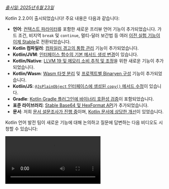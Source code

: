[//]: # (title: Kotlin 2.2.0의 새로운 기능)

_[출시일: 2025년 6월 23일](releases.md#release-details)_

Kotlin 2.2.0이 출시되었습니다! 주요 내용은 다음과 같습니다:

*   **언어**: [컨텍스트 파라미터](#preview-of-context-parameters)를 포함한 새로운 프리뷰 언어 기능이 추가되었습니다. 가드 조건, 비지역 `break` 및 `continue`, 멀티-달러 보간법 등 여러 [이전 실험 기능이 이제 Stable](#stable-features-guard-conditions-non-local-break-and-continue-and-multi-dollar-interpolation)로 전환되었습니다.
*   **Kotlin 컴파일러**: [컴파일러 경고의 통합 관리](#kotlin-compiler-unified-management-of-compiler-warnings) 기능이 추가되었습니다.
*   **Kotlin/JVM**: [인터페이스 함수의 기본 메서드 생성 변경](#changes-to-default-method-generation-for-interface-functions)이 있습니다.
*   **Kotlin/Native**: [LLVM 19 및 메모리 소비 추적 및 조정](#kotlin-native)을 위한 새로운 기능이 추가되었습니다.
*   **Kotlin/Wasm**: [Wasm 타겟 분리](#build-infrastructure-for-wasm-target-separated-from-javascript-target) 및 [프로젝트별 Binaryen 구성](#per-project-binaryen-configuration) 기능이 추가되었습니다.
*   **Kotlin/JS**: [`@JsPlainObject` 인터페이스에 생성된 `copy()` 메서드 수정](#fix-for-copy-in-jsplainobject-interfaces)이 있습니다.
*   **Gradle**: [Kotlin Gradle 플러그인에 바이너리 호환성 검증](#binary-compatibility-validation-included-in-kotlin-gradle-plugin)이 포함되었습니다.
*   **표준 라이브러리**: [Stable Base64 및 HexFormat API](#stable-base64-encoding-and-decoding)가 추가되었습니다.
*   **문서**: 저희 [문서 설문조사가 진행 중](https://surveys.jetbrains.com/s3/Kotlin-Docs-2025)이며, [Kotlin 문서에 상당한 개선](#documentation-updates)이 있었습니다.

Kotlin 언어 발전 팀이 새로운 기능에 대해 논의하고 질문에 답변하는 다음 비디오도 시청할 수 있습니다:

<video src="https://www.youtube.com/watch?v=jne3923lWtw" title="What's new in Kotlin 2.2.0"/>

## IDE 지원

2.2.0을 지원하는 Kotlin 플러그인은 최신 버전의 IntelliJ IDEA 및 Android Studio에 번들로 제공됩니다.
IDE에서 Kotlin 플러그인을 업데이트할 필요가 없습니다.
빌드 스크립트에서 Kotlin 버전을 2.2.0으로 [변경](configure-build-for-eap.md#adjust-the-kotlin-version)하기만 하면 됩니다.

자세한 내용은 [새 릴리스로 업데이트](releases.md#update-to-a-new-kotlin-version)를 참조하세요.

## 언어

이번 릴리스는 가드 조건, 비지역 `break` 및 `continue`, 멀티-달러 보간법을 [Stable](components-stability.md#stability-levels-explained)로 [승격](#stable-features-guard-conditions-non-local-break-and-continue-and-multi-dollar-interpolation)시킵니다.
또한 [컨텍스트 파라미터](#preview-of-context-parameters) 및 [컨텍스트-민감형 분석](#preview-of-context-sensitive-resolution)과 같은 몇 가지 기능이 프리뷰로 도입되었습니다.

### 컨텍스트 파라미터 프리뷰
<primary-label ref="experimental-general"/>

컨텍스트 파라미터는 함수 및 프로퍼티가 주변 컨텍스트에서 암시적으로 사용 가능한 의존성을 선언할 수 있도록 합니다.

컨텍스트 파라미터를 사용하면 서비스나 의존성처럼 공유되고 함수 호출 세트 전반에서 거의 변경되지 않는 값을 수동으로 전달할 필요가 없습니다.

컨텍스트 파라미터는 컨텍스트 리시버(context receivers)라는 이전 실험 기능을 대체합니다. 컨텍스트 리시버에서 컨텍스트 파라미터로 마이그레이션하려면, [블로그 게시물](https://blog.jetbrains.com/kotlin/2025/04/update-on-context-parameters/)에 설명된 대로 IntelliJ IDEA의 지원 기능을 사용할 수 있습니다.

주요 차이점은 컨텍스트 파라미터가 함수 본문에서 리시버로 도입되지 않는다는 것입니다. 결과적으로, 컨텍스트가 암시적으로 사용 가능했던 컨텍스트 리시버와 달리, 컨텍스트 파라미터의 멤버에 접근하려면 해당 이름을 사용해야 합니다.

Kotlin의 컨텍스트 파라미터는 의존성 주입 간소화, DSL 설계 개선 및 스코프 작업(scoped operations)을 통해 의존성 관리에 상당한 개선을 가져옵니다. 자세한 내용은 이 기능의 [KEEP](https://github.com/Kotlin/KEEP/blob/context-parameters/proposals/context-parameters.md)을 참조하세요.

#### 컨텍스트 파라미터를 선언하는 방법

`context` 키워드 뒤에 `name: Type` 형식의 파라미터 목록을 사용하여 프로퍼티 및 함수에 대한 컨텍스트 파라미터를 선언할 수 있습니다. `UserService` 인터페이스에 대한 의존성을 사용하는 예시는 다음과 같습니다:

```kotlin
// UserService는 컨텍스트에서 필요한 의존성을 정의합니다.
interface UserService {
    fun log(message: String)
    fun findUserById(id: Int): String
}

// 컨텍스트 파라미터를 사용하여 함수를 선언합니다.
context(users: UserService)
fun outputMessage(message: String) {
    // 컨텍스트에서 log를 사용합니다.
    users.log("Log: $message")
}

// 컨텍스트 파라미터를 사용하여 프로퍼티를 선언합니다.
context(users: UserService)
val firstUser: String
    // 컨텍스트에서 findUserById를 사용합니다.
    get() = users.findUserById(1)
```

`_`를 컨텍스트 파라미터 이름으로 사용할 수 있습니다. 이 경우, 파라미터 값은 분석에 사용 가능하지만 블록 내에서 이름으로 접근할 수는 없습니다:

```kotlin
// "_"를 컨텍스트 파라미터 이름으로 사용합니다.
context(_: UserService)
fun logWelcome() {
    // UserService에서 적절한 로그 함수를 찾습니다.
    outputMessage("Welcome!")
}
```

#### 컨텍스트 파라미터를 활성화하는 방법

프로젝트에서 컨텍스트 파라미터를 활성화하려면 명령줄에서 다음 컴파일러 옵션을 사용하세요:

```Bash
-Xcontext-parameters
```

또는 Gradle 빌드 파일의 `compilerOptions {}` 블록에 추가하세요:

```kotlin
// build.gradle.kts
kotlin {
    compilerOptions {
        freeCompilerArgs.add("-Xcontext-parameters")
    }
}
```

> `-Xcontext-receivers`와 `-Xcontext-parameters` 컴파일러 옵션을 동시에 지정하면 오류가 발생합니다.
>
{style="warning"}

#### 피드백 남기기

이 기능은 향후 Kotlin 릴리스에서 안정화되고 개선될 예정입니다.
이슈 트래커인 [YouTrack](https://youtrack.jetbrains.com/issue/KT-10468/Context-Parameters-expanding-extension-receivers-to-work-with-scopes)에 피드백을 주시면 감사하겠습니다.

### 컨텍스트-민감형 분석 프리뷰
<primary-label ref="experimental-general"/>

Kotlin 2.2.0은 컨텍스트-민감형 분석(context-sensitive resolution) 구현을 프리뷰로 도입합니다.

이전에는 타입이 컨텍스트에서 추론될 수 있었더라도 enum 엔트리 또는 sealed 클래스 멤버의 전체 이름을 작성해야 했습니다.
예를 들어:

```kotlin
enum class Problem {
    CONNECTION, AUTHENTICATION, DATABASE, UNKNOWN
}

fun message(problem: Problem): String = when (problem) {
    Problem.CONNECTION -> "connection"
    Problem.AUTHENTICATION -> "authentication"
    Problem.DATABASE -> "database"
    Problem.UNKNOWN -> "unknown"
}
```

이제 컨텍스트-민감형 분석을 사용하면 예상 타입이 알려진 컨텍스트에서 타입 이름을 생략할 수 있습니다:

```kotlin
enum class Problem {
    CONNECTION, AUTHENTICATION, DATABASE, UNKNOWN
}

// 알려진 문제 타입에 따라 enum 엔트리를 분석합니다.
fun message(problem: Problem): String = when (problem) {
    CONNECTION -> "connection"
    AUTHENTICATION -> "authentication"
    DATABASE -> "database"
    UNKNOWN -> "unknown"
}
```

컴파일러는 이 컨텍스트 타입 정보를 사용하여 올바른 멤버를 분석합니다. 이 정보에는 다음이 포함됩니다:

*   `when` 표현식의 subject
*   명시적 반환 타입
*   선언된 변수 타입
*   타입 검사 (`is`) 및 캐스트 (`as`)
*   sealed 클래스 계층 구조의 알려진 타입
*   파라미터의 선언된 타입

> 컨텍스트-민감형 분석은 함수, 파라미터가 있는 프로퍼티, 또는 리시버가 있는 확장 프로퍼티에는 적용되지 않습니다.
>
{style="note"}

프로젝트에서 컨텍스트-민감형 분석을 사용해 보려면 명령줄에서 다음 컴파일러 옵션을 사용하세요:

```bash
-Xcontext-sensitive-resolution
```

또는 Gradle 빌드 파일의 `compilerOptions {}` 블록에 추가하세요:

```kotlin
// build.gradle.kts
kotlin {
    compilerOptions {
        freeCompilerArgs.add("-Xcontext-sensitive-resolution")
    }
}
```

향후 Kotlin 릴리스에서 이 기능을 안정화하고 개선할 계획이며, 이슈 트래커인 [YouTrack](https://youtrack.jetbrains.com/issue/KT-16768/Context-sensitive-resolution)에 피드백을 주시면 감사하겠습니다.

### 어노테이션 사용-위치 타겟(use-site targets)을 위한 기능 프리뷰
<primary-label ref="experimental-general"/>

Kotlin 2.2.0은 어노테이션 사용-위치 타겟 작업을 더 편리하게 만드는 몇 가지 기능을 도입합니다.

#### 프로퍼티를 위한 `@all` 메타-타겟
<primary-label ref="experimental-general"/>

Kotlin을 사용하면 선언의 특정 부분, 즉 [사용-위치 타겟(use-site targets)](annotations.md#annotation-use-site-targets)에 어노테이션을 붙일 수 있습니다.
그러나 각 타겟에 개별적으로 어노테이션을 다는 것은 복잡하고 오류가 발생하기 쉬웠습니다:

```kotlin
data class User(
    val username: String,

    @param:Email      // 생성자 파라미터
    @field:Email      // 백킹 필드
    @get:Email        // 게터 메서드
    @property:Email   // Kotlin 프로퍼티 참조
    val email: String,
) {
    @field:Email
    @get:Email
    @property:Email
    val secondaryEmail: String? = null
}
```

이를 간소화하기 위해 Kotlin은 프로퍼티를 위한 새로운 `@all` 메타-타겟을 도입합니다.
이 기능은 컴파일러에게 어노테이션을 프로퍼티의 모든 관련 부분에 적용하도록 지시합니다. `@all`을 사용하면 어노테이션을 다음 대상에 적용하려고 시도합니다:

*   **`param`**: 주 생성자에 선언된 경우 생성자 파라미터.

*   **`property`**: Kotlin 프로퍼티 자체.

*   **`field`**: 백킹 필드가 존재하는 경우.

*   **`get`**: 게터 메서드.

*   **`set_param`**: 프로퍼티가 `var`로 정의된 경우 세터 메서드의 파라미터.

*   **`RECORD_COMPONENT`**: 클래스가 `@JvmRecord`인 경우, 어노테이션은 [자바 레코드 컴포넌트](#improved-support-for-annotating-jvm-records)에 적용됩니다. 이 동작은 자바가 레코드 컴포넌트의 어노테이션을 처리하는 방식과 유사합니다.

컴파일러는 주어진 프로퍼티의 타겟에만 어노테이션을 적용합니다.

아래 예시에서, `@Email` 어노테이션은 각 프로퍼티의 모든 관련 타겟에 적용됩니다:

```kotlin
data class User(
    val username: String,

    // @Email을 param, property, field,
    // get, set_param (var인 경우)에 적용
    @all:Email val email: String,
) {
    // @Email을 property, field, getter에 적용
    // (생성자에 없으므로 param에는 적용 안함)
    @all:Email val secondaryEmail: String? = null
}
```

`@all` 메타-타겟은 주 생성자 내부와 외부 모두에서 모든 프로퍼티와 함께 사용할 수 있습니다. 그러나 `@all` 메타-타겟을 [여러 어노테이션](https://kotlinlang.org/spec/syntax-and-grammar.html#grammar-rule-annotation)과 함께 사용할 수는 없습니다.

이 새로운 기능은 구문을 간소화하고, 일관성을 보장하며, 자바 레코드와의 상호 운용성을 개선합니다.

프로젝트에서 `@all` 메타-타겟을 활성화하려면 명령줄에서 다음 컴파일러 옵션을 사용하세요:

```Bash
-Xannotation-target-all
```

또는 Gradle 빌드 파일의 `compilerOptions {}` 블록에 추가하세요:

```kotlin
// build.gradle.kts
kotlin {
    compilerOptions {
        freeCompilerArgs.add("-Xannotation-target-all")
    }
}
```

이 기능은 프리뷰 상태입니다. [YouTrack](https://kotl.in/issue)의 이슈 트래커에 문제점을 보고해 주세요.
`@all` 메타-타겟에 대한 자세한 내용은 이 [KEEP](https://github.com/Kotlin/KEEP/blob/master/proposals/annotation-target-in-properties.md) 제안을 읽어보세요.

#### 사용-위치 어노테이션 타겟을 위한 새로운 기본 규칙
<primary-label ref="experimental-general"/>

Kotlin 2.2.0은 파라미터, 필드 및 프로퍼티로 어노테이션을 전파하기 위한 새로운 기본 규칙을 도입합니다.
이전에는 어노테이션이 기본적으로 `param`, `property`, 또는 `field` 중 하나에만 적용되었지만, 이제 기본값은 어노테이션에 기대되는 바와 더 일치합니다.

여러 적용 가능한 타겟이 있는 경우, 하나 이상이 다음과 같이 선택됩니다:

*   생성자 파라미터 타겟(`param`)이 적용 가능하면 사용됩니다.
*   프로퍼티 타겟(`property`)이 적용 가능하면 사용됩니다.
*   `property`가 적용 가능하지 않은 동안 필드 타겟(`field`)이 적용 가능하면 `field`가 사용됩니다.

여러 타겟이 있고 `param`, `property`, 또는 `field` 중 어느 것도 적용 가능하지 않으면 어노테이션은 오류를 발생시킵니다.

이 기능을 활성화하려면 Gradle 빌드 파일의 `compilerOptions {}` 블록에 추가하세요:

```kotlin
// build.gradle.kts
kotlin {
    compilerOptions {
        freeCompilerArgs.add("-Xannotation-default-target=param-property")
    }
}
```

또는 컴파일러에 대한 명령줄 인수를 사용하세요:

```Bash
-Xannotation-default-target=param-property
```

이전 동작을 사용하고 싶다면 다음을 할 수 있습니다:

*   특정 경우에 `param:Annotation` 대신 `@Annotation`을 사용하여 필요한 타겟을 명시적으로 정의합니다.
*   전체 프로젝트의 경우, Gradle 빌드 파일에서 이 플래그를 사용합니다:

    ```kotlin
    // build.gradle.kts
    kotlin {
        compilerOptions {
            freeCompilerArgs.add("-Xannotation-default-target=first-only")
        }
    }
    ```

이 기능은 프리뷰 상태입니다. [YouTrack](https://kotl.in/issue)의 이슈 트래커에 문제점을 보고해 주세요.
어노테이션 사용-위치 타겟을 위한 새로운 기본 규칙에 대한 자세한 내용은 이 [KEEP](https://github.com/Kotlin/KEEP/blob/master/proposals/annotation-target-in-properties.md) 제안을 읽어보세요.

### 중첩된 타입 별칭(nested type aliases) 지원
<primary-label ref="beta"/>

이전에는 Kotlin 파일의 최상위 레벨에서만 [타입 별칭(type aliases)](type-aliases.md)을 선언할 수 있었습니다. 이는 내부 또는 도메인별 타입 별칭조차도 사용되는 클래스 외부에서 존재해야 한다는 것을 의미했습니다.

2.2.0부터는 외부 클래스에서 타입 파라미터를 캡처하지 않는 한, 다른 선언 내부에 타입 별칭을 정의할 수 있습니다:

```kotlin
class Dijkstra {
    typealias VisitedNodes = Set<Node>

    private fun step(visited: VisitedNodes, ...) = ...
}
```

중첩된 타입 별칭에는 타입 파라미터를 언급할 수 없는 것과 같은 몇 가지 추가 제약 조건이 있습니다. 전체 규칙 집합은 [문서](type-aliases.md#nested-type-aliases)를 참조하세요.

중첩된 타입 별칭은 캡슐화를 개선하고, 패키지 레벨의 혼란을 줄이며, 내부 구현을 단순화하여 더 깔끔하고 유지보수 가능한 코드를 가능하게 합니다.

#### 중첩된 타입 별칭을 활성화하는 방법

프로젝트에서 중첩된 타입 별칭을 활성화하려면 명령줄에서 다음 컴파일러 옵션을 사용하세요:

```bash
-Xnested-type-aliases
```

또는 Gradle 빌드 파일의 `compilerOptions {}` 블록에 추가하세요:

```kotlin
// build.gradle.kts
kotlin {
    compilerOptions {
        freeCompilerArgs.add("-Xnested-type-aliases")
    }
}
```

#### 피드백 공유

중첩된 타입 별칭은 현재 [베타](components-stability.md#stability-levels-explained) 상태입니다. [YouTrack](https://kotl.in/issue)의 이슈 트래커에 문제점을 보고해 주세요. 이 기능에 대한 자세한 내용은 이 [KEEP](https://github.com/Kotlin/KEEP/blob/master/proposals/nested-typealias.md) 제안을 읽어보세요.

### Stable 기능: 가드 조건, 비지역 `break` 및 `continue`, 멀티-달러 보간법

Kotlin 2.1.0에서는 여러 새로운 언어 기능이 프리뷰로 도입되었습니다.
이번 릴리스에서 다음 언어 기능이 [Stable](components-stability.md#stability-levels-explained)로 전환되었음을 발표하게 되어 기쁩니다:

*   [Subject가 있는 `when`의 가드 조건](whatsnew21.md#guard-conditions-in-when-with-a-subject)
*   [비지역 `break` 및 `continue`](whatsnew21.md#non-local-break-and-continue)
*   [멀티-달러 보간법: 문자열 리터럴에서 `$` 처리 개선](whatsnew21.md#multi-dollar-string-interpolation)

[Kotlin 언어 설계 기능 및 제안의 전체 목록](kotlin-language-features-and-proposals.md)을 참조하세요.

## Kotlin 컴파일러: 컴파일러 경고의 통합 관리
<primary-label ref="experimental-general"/>

Kotlin 2.2.0은 새로운 컴파일러 옵션인 `-Xwarning-level`을 도입합니다. 이 옵션은 Kotlin 프로젝트에서 컴파일러 경고를 통합적으로 관리할 수 있는 방법을 제공하도록 설계되었습니다.

이전에는 `-nowarn`으로 모든 경고를 비활성화하거나, `-Werror`로 모든 경고를 컴파일 오류로 전환하거나, `-Wextra`로 추가 컴파일러 검사를 활성화하는 것과 같은 일반적인 모듈 전체 규칙만 적용할 수 있었습니다. 특정 경고에 대해 조정할 수 있는 유일한 옵션은 `-Xsuppress-warning` 옵션이었습니다.

새로운 솔루션을 사용하면 일반 규칙을 재정의하고 특정 진단 메시지를 일관된 방식으로 제외할 수 있습니다.

### 적용 방법

새로운 컴파일러 옵션은 다음 구문을 가집니다:

```bash
-Xwarning-level=DIAGNOSTIC_NAME:(error|warning|disabled)
```

*   `error`: 지정된 경고를 오류로 격상시킵니다.
*   `warning`: 경고를 발생시키며 기본적으로 활성화됩니다.
*   `disabled`: 지정된 경고를 모듈 전체에서 완전히 억제합니다.

새로운 컴파일러 옵션으로는 _경고_의 심각도 수준만 구성할 수 있다는 점을 명심하세요.

### 사용 사례

새로운 솔루션을 사용하면 일반 규칙과 특정 규칙을 결합하여 프로젝트에서 경고 보고를 더 세밀하게 조정할 수 있습니다.
사용 사례를 선택하세요:

#### 경고 억제

| 명령                                          | 설명                                      |
|:----------------------------------------------|:------------------------------------------|
| [`-nowarn`](compiler-reference.md#nowarn)     | 컴파일 중 모든 경고를 억제합니다.           |
| `-Xwarning-level=DIAGNOSTIC_NAME:disabled`    | 지정된 경고만 억제합니다.                   |
| `-nowarn -Xwarning-level=DIAGNOSTIC_NAME:warning` | 지정된 경고를 제외한 모든 경고를 억제합니다. |

#### 경고를 오류로 격상

| 명령                                          | 설명                                            |
|:----------------------------------------------|:------------------------------------------------|
| [`-Werror`](compiler-reference.md#werror)     | 모든 경고를 컴파일 오류로 격상시킵니다.         |
| `-Xwarning-level=DIAGNOSTIC_NAME:error`       | 지정된 경고만 오류로 격상시킵니다.               |
| `-Werror -Xwarning-level=DIAGNOSTIC_NAME:warning` | 지정된 경고를 제외한 모든 경고를 오류로 격상시킵니다. |

#### 추가 컴파일러 경고 활성화

| 명령                                            | 설명                                                                                         |
|:------------------------------------------------|:---------------------------------------------------------------------------------------------|
| [`-Wextra`](compiler-reference.md#wextra)       | true인 경우 경고를 발생하는 모든 추가 선언, 표현식 및 타입 컴파일러 검사를 활성화합니다. |
| `-Xwarning-level=DIAGNOSTIC_NAME:warning`       | 지정된 추가 컴파일러 검사만 활성화합니다.                                                  |
| `-Wextra -Xwarning-level=DIAGNOSTIC_NAME:disabled` | 지정된 검사를 제외한 모든 추가 검사를 활성화합니다.                                      |

#### 경고 목록

일반 규칙에서 제외하고 싶은 경고가 많다면 [`@argfile`](compiler-reference.md#argfile)을 통해 별도의 파일에 목록을 작성할 수 있습니다.

### 피드백 남기기

새로운 컴파일러 옵션은 아직 [실험적(Experimental)](components-stability.md#stability-levels-explained)입니다. [YouTrack](https://kotl.in/issue)의 이슈 트래커에 문제점을 보고해 주세요.

## Kotlin/JVM

Kotlin 2.2.0은 JVM에 많은 업데이트를 제공합니다. 이제 컴파일러는 Java 24 바이트코드를 지원하며, 인터페이스 함수의 기본 메서드 생성에 변경 사항을 도입합니다. 이 릴리스는 또한 Kotlin 메타데이터에서 어노테이션 작업의 복잡성을 줄이고, 인라인 값 클래스와의 Java 상호 운용성을 개선하며, JVM 레코드에 어노테이션을 달기 위한 더 나은 지원을 포함합니다.

### 인터페이스 함수의 기본 메서드 생성 변경

Kotlin 2.2.0부터, 인터페이스에 선언된 함수는 달리 구성되지 않는 한 JVM 기본 메서드로 컴파일됩니다.
이 변경은 구현이 있는 Kotlin 인터페이스 함수가 바이트코드로 컴파일되는 방식에 영향을 미칩니다.

이 동작은 더 이상 사용되지 않는 `-Xjvm-default` 옵션을 대체하는 새로운 Stable 컴파일러 옵션 `-jvm-default`에 의해 제어됩니다.

`-jvm-default` 옵션의 동작은 다음 값을 사용하여 제어할 수 있습니다:

*   `enable` (기본값): 인터페이스에 기본 구현을 생성하고 서브클래스 및 `DefaultImpls` 클래스에 브리지 함수를 포함합니다. 이 모드는 이전 Kotlin 버전과의 바이너리 호환성을 유지하는 데 사용됩니다.
*   `no-compatibility`: 인터페이스에 기본 구현만 생성합니다. 이 모드는 호환성 브리지 및 `DefaultImpls` 클래스를 건너뛰므로 새 코드에 적합합니다.
*   `disable`: 인터페이스의 기본 구현을 비활성화합니다. 브리지 함수 및 `DefaultImpls` 클래스만 생성되며, 이는 Kotlin 2.2.0 이전의 동작과 일치합니다.

`-jvm-default` 컴파일러 옵션을 구성하려면 Gradle Kotlin DSL에서 `jvmDefault` 프로퍼티를 설정하세요:

```kotlin
// build.gradle.kts
kotlin {
    compilerOptions {
        jvmDefault = JvmDefaultMode.NO_COMPATIBILITY
    }
}
```

### Kotlin 메타데이터에서 어노테이션 읽기 및 쓰기 지원
<primary-label ref="experimental-general"/>

이전에는 컴파일된 JVM 클래스 파일에서 리플렉션이나 바이트코드 분석을 사용하여 어노테이션을 읽고 시그니처를 기반으로 메타데이터 엔트리와 수동으로 일치시켜야 했습니다.
이 과정은 특히 오버로드된 함수에 대해 오류가 발생하기 쉬웠습니다.

이제 Kotlin 2.2.0에서는 [](metadata-jvm.md)가 Kotlin 메타데이터에 저장된 어노테이션 읽기 지원을 도입합니다.

컴파일된 파일의 메타데이터에서 어노테이션을 사용할 수 있게 하려면 다음 컴파일러 옵션을 추가하세요:

```kotlin
-Xannotations-in-metadata
```

또는 Gradle 빌드 파일의 `compilerOptions {}` 블록에 추가하세요:

```kotlin
// build.gradle.kts
kotlin {
    compilerOptions {
        freeCompilerArgs.add("-Xannotations-in-metadata")
    }
}
```

이 옵션이 활성화되면 Kotlin 컴파일러는 JVM 바이트코드와 함께 어노테이션을 메타데이터에 작성하여 `kotlin-metadata-jvm` 라이브러리에서 접근할 수 있게 합니다.

라이브러리는 어노테이션에 접근하기 위한 다음 API를 제공합니다:

*   `KmClass.annotations`
*   `KmFunction.annotations`
*   `KmProperty.annotations`
*   `KmConstructor.annotations`
*   `KmPropertyAccessorAttributes.annotations`
*   `KmValueParameter.annotations`
*   `KmFunction.extensionReceiverAnnotations`
*   `KmProperty.extensionReceiverAnnotations`
*   `KmProperty.backingFieldAnnotations`
*   `KmProperty.delegateFieldAnnotations`
*   `KmEnumEntry.annotations`

이 API는 [실험적(Experimental)](components-stability.md#stability-levels-explained)입니다.
옵트인하려면 `@OptIn(ExperimentalAnnotationsInMetadata::class)` 어노테이션을 사용하세요.

Kotlin 메타데이터에서 어노테이션을 읽는 예시는 다음과 같습니다:

```kotlin
@file:OptIn(ExperimentalAnnotationsInMetadata::class)

import kotlin.metadata.ExperimentalAnnotationsInMetadata
import kotlin.metadata.jvm.KotlinClassMetadata

annotation class Label(val value: String)

@Label("Message class")
class Message

fun main() {
    val metadata = Message::class.java.getAnnotation(Metadata::class.java)
    val kmClass = (KotlinClassMetadata.readStrict(metadata) as KotlinClassMetadata.Class).kmClass
    println(kmClass.annotations)
    // [@Label(value = StringValue("Message class"))]
}
```

> 프로젝트에서 `kotlin-metadata-jvm` 라이브러리를 사용하는 경우, 어노테이션을 지원하도록 코드를 테스트하고 업데이트하는 것을 권장합니다.
> 그렇지 않으면, 향후 Kotlin 버전에서 메타데이터의 어노테이션이 [기본적으로 활성화](https://youtrack.jetbrains.com/issue/KT-75736)되면 프로젝트에서 유효하지 않거나 불완전한 메타데이터가 생성될 수 있습니다.
>
> 문제가 발생하면 [이슈 트래커](https://youtrack.jetbrains.com/issue/KT-31857)에 보고해 주세요.
>
{style="warning"}

### 인라인 값 클래스를 사용한 Java 상호 운용성 개선
<primary-label ref="experimental-general"/>

Kotlin 2.2.0은 새로운 실험적 어노테이션인 [`@JvmExposeBoxed`](https://kotlinlang.org/api/core/kotlin-stdlib/kotlin.jvm/-jvm-expose-boxed/)를 도입합니다. 이 어노테이션은 [인라인 값 클래스](inline-classes.md)를 Java에서 사용하기 쉽게 만듭니다.

기본적으로 Kotlin은 인라인 값 클래스를 **언박스된 표현(unboxed representations)**을 사용하도록 컴파일합니다. 이는 성능이 좋지만 Java에서는 사용하기 어렵거나 심지어 불가능한 경우가 많습니다. 예를 들어:

```kotlin
@JvmInline value class PositiveInt(val number: Int) {
    init { require(number >= 0) }
}
```

이 경우, 클래스가 언박스되어 있기 때문에 Java에서 호출할 수 있는 생성자가 없습니다. 또한 Java가 `init` 블록을 트리거하여 `number`가 양수인지 확인할 방법도 없습니다.

클래스에 `@JvmExposeBoxed` 어노테이션을 달면 Kotlin은 Java에서 직접 호출할 수 있는 public 생성자를 생성하여 `init` 블록도 실행되도록 보장합니다.

`@JvmExposeBoxed` 어노테이션은 클래스, 생성자 또는 함수 레벨에 적용하여 Java에 노출되는 대상을 세밀하게 제어할 수 있습니다.

예를 들어, 다음 코드에서 확장 함수 `.timesTwoBoxed()`는 Java에서 접근할 수 **없습니다**:

```kotlin
@JvmInline
value class MyInt(val value: Int)

fun MyInt.timesTwoBoxed(): MyInt = MyInt(this.value * 2)
```

`MyInt` 클래스의 인스턴스를 생성하고 Java 코드에서 `.timesTwoBoxed()` 함수를 호출할 수 있게 하려면 클래스와 함수 모두에 `@JvmExposeBoxed` 어노테이션을 추가하세요:

```kotlin
@JvmExposeBoxed
@JvmInline
value class MyInt(val value: Int)

@JvmExposeBoxed
fun MyInt.timesTwoBoxed(): MyInt = MyInt(this.value * 2)
```

이러한 어노테이션을 사용하면 Kotlin 컴파일러는 `MyInt` 클래스에 대한 Java-접근 가능한 생성자를 생성합니다. 또한 값 클래스의 박스된 형식을 사용하는 확장 함수에 대한 오버로드도 생성합니다. 결과적으로 다음 Java 코드가 성공적으로 실행됩니다:

```java
MyInt input = new MyInt(5);
MyInt output = ExampleKt.timesTwoBoxed(input);
```

노출하려는 인라인 값 클래스의 모든 부분에 어노테이션을 달고 싶지 않다면, 모듈 전체에 어노테이션을 효과적으로 적용할 수 있습니다. 모듈에 이 동작을 적용하려면 `-Xjvm-expose-boxed` 옵션으로 컴파일하세요. 이 옵션으로 컴파일하면 모듈의 모든 선언에 `@JvmExposeBoxed` 어노테이션이 있는 것과 동일한 효과를 줍니다.

이 새로운 어노테이션은 Kotlin이 내부적으로 값 클래스를 컴파일하거나 사용하는 방식을 변경하지 않으며, 기존의 모든 컴파일된 코드는 유효합니다. 단순히 Java 상호 운용성을 개선하기 위한 새로운 기능을 추가할 뿐입니다. 값 클래스를 사용하는 Kotlin 코드의 성능에는 영향을 미치지 않습니다.

`@JvmExposeBoxed` 어노테이션은 멤버 함수의 박스된 변형을 노출하고 박스된 반환 타입을 받으려는 라이브러리 작성자에게 유용합니다. 이는 인라인 값 클래스(효율적이지만 Kotlin 전용)와 데이터 클래스(Java 호환되지만 항상 박스됨) 중 하나를 선택해야 하는 필요성을 없애줍니다.

`@JvmExposedBoxed` 어노테이션이 작동하는 방식과 해결하는 문제에 대한 자세한 설명은 이 [KEEP](https://github.com/Kotlin/KEEP/blob/jvm-expose-boxed/proposals/jvm-expose-boxed.md) 제안을 참조하세요.

### JVM 레코드 어노테이션 지원 개선

Kotlin은 Kotlin 1.5.0부터 [JVM 레코드](jvm-records.md)를 지원했습니다. 이제 Kotlin 2.2.0은 레코드 컴포넌트의 어노테이션 처리, 특히 Java의 [`RECORD_COMPONENT`](https://docs.oracle.com/en/java/javase/17/docs/api/java.base/java/lang/annotation/ElementType.html#RECORD_COMPONENT) 타겟과 관련하여 개선되었습니다.

첫째, `RECORD_COMPONENT`를 어노테이션 타겟으로 사용하려면 Kotlin (`@Target`) 및 Java에 대한 어노테이션을 수동으로 추가해야 합니다. 이는 Kotlin의 `@Target` 어노테이션이 `RECORD_COMPONENT`를 지원하지 않기 때문입니다. 예를 들어:

```kotlin
@Target(AnnotationTarget.CLASS, AnnotationTarget.PROPERTY)
@java.lang.annotation.Target(ElementType.CLASS, ElementType.RECORD_COMPONENT)
annotation class exampleClass
```

두 목록을 수동으로 유지하는 것은 오류가 발생하기 쉬울 수 있으므로, Kotlin 2.2.0은 Kotlin과 Java 타겟이 일치하지 않을 경우 컴파일러 경고를 도입합니다. 예를 들어, Java 타겟 목록에서 `ElementType.CLASS`를 생략하면 컴파일러는 다음과 같이 보고합니다:

```
Incompatible annotation targets: Java target 'CLASS' missing, corresponding to Kotlin targets 'CLASS'.
```

둘째, 레코드에서 어노테이션을 전파하는 방식에서 Kotlin의 동작은 Java와 다릅니다. Java에서는 레코드 컴포넌트의 어노테이션이 백킹 필드, 게터 및 생성자 파라미터에 자동으로 적용됩니다. Kotlin은 기본적으로 이를 수행하지 않지만, 이제 [`@all:` 사용-위치 타겟](#all-meta-target-for-properties)을 사용하여 이 동작을 재현할 수 있습니다.

예를 들어:

```kotlin
@JvmRecord
data class Person(val name: String, @all:Positive val age: Int)
```

`@JvmRecord`와 `@all:`을 함께 사용하면 Kotlin은 이제 다음을 수행합니다:

*   어노테이션을 프로퍼티, 백킹 필드, 생성자 파라미터 및 게터에 전파합니다.
*   어노테이션이 Java의 `RECORD_COMPONENT`를 지원하는 경우 레코드 컴포넌트에도 어노테이션을 적용합니다.

## Kotlin/Native

2.2.0부터 Kotlin/Native는 LLVM 19를 사용합니다. 이 릴리스는 또한 메모리 소비를 추적하고 조정하도록 설계된 여러 실험 기능을 제공합니다.

### 객체별 메모리 할당
<primary-label ref="experimental-opt-in"/>

Kotlin/Native의 [메모리 할당자](https://github.com/JetBrains/kotlin/blob/master/kotlin-native/runtime/src/alloc/custom/README.md)는 이제 객체별로 메모리를 예약할 수 있습니다. 경우에 따라 엄격한 메모리 제한을 충족하거나 애플리케이션 시작 시 메모리 소비를 줄이는 데 도움이 될 수 있습니다.

이 새로운 기능은 기본 메모리 할당자 대신 시스템 메모리 할당자를 활성화했던 `-Xallocator=std` 컴파일러 옵션을 대체하도록 설계되었습니다. 이제 메모리 할당자를 전환하지 않고도 버퍼링(할당 페이징)을 비활성화할 수 있습니다.

이 기능은 현재 [실험적(Experimental)](components-stability.3d#stability-levels-explained)입니다.
활성화하려면 `gradle.properties` 파일에 다음 옵션을 설정하세요:

```none
kotlin.native.binary.pagedAllocator=false
```

[YouTrack](https://kotl.in/issue)의 이슈 트래커에 문제점을 보고해 주세요.

### 런타임에 Latin-1 인코딩된 문자열 지원
<primary-label ref="experimental-opt-in"/>

Kotlin은 이제 [JVM](https://openjdk.org/jeps/254)과 유사하게 Latin-1 인코딩된 문자열을 지원합니다. 이는 애플리케이션의 바이너리 크기를 줄이고 메모리 소비를 조정하는 데 도움이 될 것입니다.

기본적으로 Kotlin의 문자열은 UTF-16 인코딩을 사용하여 저장되며, 각 문자는 두 바이트로 표현됩니다. 경우에 따라 이는 문자열이 바이너리에서 소스 코드보다 두 배의 공간을 차지하게 만들고, 간단한 ASCII 파일에서 데이터를 읽는 것은 파일을 디스크에 저장하는 것보다 두 배 많은 메모리를 차지할 수 있습니다.

반대로, [Latin-1 (ISO 8859-1)](https://en.wikipedia.org/wiki/ISO/IEC_8859-1) 인코딩은 처음 256개의 유니코드 문자를 각각 1바이트로 표현합니다. Latin-1 지원을 활성화하면 모든 문자가 해당 범위 내에 있는 한 문자열은 Latin-1 인코딩으로 저장됩니다. 그렇지 않으면 기본 UTF-16 인코딩이 사용됩니다.

#### Latin-1 지원을 활성화하는 방법

이 기능은 현재 [실험적(Experimental)](components-stability.md#stability-levels-explained)입니다.
활성화하려면 `gradle.properties` 파일에 다음 옵션을 설정하세요:

```none
kotlin.native.binary.latin1Strings=true
```
#### 알려진 문제

이 기능이 실험적인 동안, cinterop 확장 함수 [`String.pin`](https://kotlinlang.org/api/core/kotlin-stdlib/kotlinx.cinterop/pin.html), [`String.usePinned`](https://kotlinlang.org/api/core/kotlin-stdlib/kotlinx.cinterop/use-pinned.html), 및 [`String.refTo`](https://kotlinlang.org/api/core/kotlin-stdlib/kotlinx.cinterop/ref-to.html)는 효율성이 떨어집니다. 각 호출 시 자동 문자열 변환이 UTF-16으로 트리거될 수 있습니다.

이 기능을 구현해 주신 Google 동료들과 특히 [Sonya Valchuk](https://github.com/pyos)님께 Kotlin 팀은 깊이 감사드립니다.

Kotlin의 메모리 소비에 대한 자세한 내용은 [문서](native-memory-manager.md#memory-consumption)를 참조하세요.

### Apple 플랫폼에서의 메모리 소비 추적 개선

Kotlin 2.2.0부터 Kotlin 코드에 의해 할당된 메모리에 태그가 지정됩니다. 이는 Apple 플랫폼에서 메모리 문제를 디버깅하는 데 도움이 될 수 있습니다.

애플리케이션의 높은 메모리 사용량을 조사할 때, 이제 Kotlin 코드가 예약한 메모리 양을 식별할 수 있습니다. Kotlin의 점유분은 식별자로 태그가 지정되며 Xcode Instruments의 VM Tracker와 같은 도구를 통해 추적할 수 있습니다.

이 기능은 기본적으로 활성화되어 있지만, 다음 모든 조건이 충족될 때 Kotlin/Native 기본 메모리 할당자에서만 사용할 수 있습니다:

*   **태깅 활성화**. 메모리는 유효한 식별자로 태그되어야 합니다. Apple은 240에서 255 사이의 숫자를 권장하며, 기본값은 246입니다.

    `kotlin.native.binary.mmapTag=0` Gradle 프로퍼티를 설정하면 태깅이 비활성화됩니다.

*   **mmap을 사용한 할당**. 할당자는 `mmap` 시스템 호출을 사용하여 파일을 메모리에 매핑해야 합니다.

    `kotlin.native.binary.disableMmap=true` Gradle 프로퍼티를 설정하면 기본 할당자가 `mmap` 대신 `malloc`을 사용합니다.

*   **페이징 활성화**. 할당 페이징(버퍼링)이 활성화되어야 합니다.

    [`kotlin.native.binary.pagedAllocator=false`](#per-object-memory-allocation) Gradle 프로퍼티를 설정하면 메모리가 객체별로 예약됩니다.

Kotlin의 메모리 소비에 대한 자세한 내용은 [문서](native-memory-manager.md#memory-consumption)를 참조하세요.

### LLVM 16에서 19로 업데이트

Kotlin 2.2.0에서 LLVM이 버전 16에서 19로 업데이트되었습니다.
새로운 버전에는 성능 개선, 버그 수정 및 보안 업데이트가 포함되어 있습니다.

이 업데이트는 코드에 영향을 미치지 않아야 하지만, 문제가 발생하면 [이슈 트래커](http://kotl.in/issue)에 보고해 주세요.

### Windows 7 타겟 Deprecated

Kotlin 2.2.0부터 지원되는 최소 Windows 버전이 Windows 7에서 Windows 10으로 상향되었습니다. Microsoft가 2025년 1월에 Windows 7 지원을 종료했으므로, 이 레거시 타겟도 더 이상 사용하지 않기로 결정했습니다.

자세한 내용은 [](native-target-support.md)를 참조하세요.

## Kotlin/Wasm

이번 릴리스에서는 [Wasm 타겟의 빌드 인프라가 JavaScript 타겟과 분리](#build-infrastructure-for-wasm-target-separated-from-javascript-target)되었습니다. 또한 이제 [프로젝트 또는 모듈별로 Binaryen 도구를 구성](#per-project-binaryen-configuration)할 수 있습니다.

### Wasm 타겟의 빌드 인프라가 JavaScript 타겟과 분리됨

이전에는 `wasmJs` 타겟이 `js` 타겟과 동일한 인프라를 공유했습니다. 결과적으로, 두 타겟 모두 동일한 디렉토리(`build/js`)에 호스팅되었고 동일한 NPM 태스크 및 구성을 사용했습니다.

이제 `wasmJs` 타겟은 `js` 타겟과 별개의 자체 인프라를 가집니다. 이를 통해 Wasm 태스크와 타입이 JavaScript 태스크와 분리되어 독립적인 구성이 가능해졌습니다.

또한 Wasm 관련 프로젝트 파일 및 NPM 종속성은 이제 별도의 `build/wasm` 디렉토리에 저장됩니다.

Wasm을 위한 새로운 NPM 관련 태스크가 도입되었으며, 기존 JavaScript 태스크는 이제 JavaScript 전용으로 사용됩니다:

| **Wasm 태스크**        | **JavaScript 태스크** |
|:-----------------------|:----------------------|
| `kotlinWasmNpmInstall` | `kotlinNpmInstall`    |
| `wasmRootPackageJson`  | `rootPackageJson`     |

마찬가지로, 새로운 Wasm 전용 선언이 추가되었습니다:

| **Wasm 선언**         | **JavaScript 선언** |
|:----------------------|:--------------------|
| `WasmNodeJsRootPlugin`| `NodeJsRootPlugin`  |
| `WasmNodeJsPlugin`    | `NodeJsPlugin`      |
| `WasmYarnPlugin`      | `YarnPlugin`        |
| `WasmNodeJsRootExtension` | `NodeJsRootExtension` |
| `WasmNodeJsEnvSpec`   | `NodeJsEnvSpec`     |
| `WasmYarnRootEnvSpec` | `YarnRootEnvSpec`   |

이제 JavaScript 타겟과 독립적으로 Wasm 타겟으로 작업할 수 있어 구성 프로세스가 단순해집니다.

이 변경은 기본적으로 활성화되어 있으며 추가 설정이 필요하지 않습니다.

### 프로젝트별 Binaryen 구성

Kotlin/Wasm에서 [프로덕션 빌드를 최적화하는 데](whatsnew20.md#optimized-production-builds-by-default-using-binaryen) 사용되는 Binaryen 도구는 이전에는 루트 프로젝트에서 한 번만 구성되었습니다.

이제 프로젝트 또는 모듈별로 Binaryen 도구를 구성할 수 있습니다. 이 변경은 Gradle의 모범 사례와 일치하며 [프로젝트 격리](https://docs.gradle.org/current/userguide/isolated_projects.html)와 같은 기능을 더 잘 지원하여 복잡한 빌드에서 빌드 성능과 안정성을 향상시킵니다.

또한 필요에 따라 다른 모듈에 다른 버전의 Binaryen을 구성할 수 있습니다.

이 기능은 기본적으로 활성화되어 있습니다. 그러나 Binaryen에 대한 사용자 지정 구성이 있는 경우, 이제 루트 프로젝트에서만 적용하는 대신 프로젝트별로 적용해야 합니다.

## Kotlin/JS

이번 릴리스에서는 [`@JsPlainObject` 인터페이스의 `copy()` 함수](#fix-for-copy-in-jsplainobject-interfaces), [`@JsModule` 어노테이션이 있는 파일의 타입 별칭](#support-for-type-aliases-in-files-with-jsmodule-annotation), 및 기타 Kotlin/JS 기능이 개선되었습니다.

### `@JsPlainObject` 인터페이스의 `copy()` 수정

Kotlin/JS에는 `js-plain-objects`라는 실험적 플러그인이 있으며, 이는 `@JsPlainObject` 어노테이션이 달린 인터페이스에 `copy()` 함수를 도입했습니다.
`copy()` 함수를 사용하여 객체를 조작할 수 있습니다.

그러나 `copy()`의 초기 구현은 상속과 호환되지 않았으며, 이는 `@JsPlainObject` 인터페이스가 다른 인터페이스를 확장할 때 문제를 일으켰습니다.

플레인 객체에 대한 제한을 피하기 위해 `copy()` 함수가 객체 자체에서 컴패니언 객체로 이동되었습니다:

```kotlin
@JsPlainObject
external interface User {
    val name: String
    val age: Int
}

fun main() {
    val user = User(name = "SomeUser", age = 21)
    // 이 구문은 더 이상 유효하지 않습니다.
    val copy = user.copy(age = 35)
    // 이것이 올바른 구문입니다.
    val copy = User.copy(user, age = 35)
}
```

이 변경은 상속 계층 구조의 충돌을 해결하고 모호성을 제거합니다.
Kotlin 2.2.0부터 기본적으로 활성화됩니다.

### `@JsModule` 어노테이션이 있는 파일의 타입 별칭 지원

이전에는 JavaScript 모듈에서 선언을 임포트하기 위해 `@JsModule` 어노테이션이 달린 파일은 외부 선언으로만 제한되었습니다. 이는 그러한 파일에서 `typealias`를 선언할 수 없다는 것을 의미했습니다.

Kotlin 2.2.0부터는 `@JsModule`로 표시된 파일 내에 타입 별칭을 선언할 수 있습니다:

```kotlin
@file:JsModule("somepackage")
package somepackage
typealias SomeClass = Any
```

이 변경은 Kotlin/JS 상호 운용성 제한의 한 측면을 줄여주며, 향후 릴리스에서 더 많은 개선이 계획되어 있습니다.

`@JsModule`이 있는 파일의 타입 별칭 지원은 기본적으로 활성화됩니다.

### 멀티플랫폼 `expect` 선언에서 `@JsExport` 지원

Kotlin 멀티플랫폼 프로젝트에서 [`expect/actual` 메커니즘](https://www.jetbrains.com/help/kotlin-multiplatform-dev/multiplatform-expect-actual.html)으로 작업할 때,
공통 코드의 `expect` 선언에 `@JsExport` 어노테이션을 사용할 수 없었습니다.

이번 릴리스부터 `@JsExport`를 `expect` 선언에 직접 적용할 수 있습니다:

```kotlin
// commonMain

// 이전에는 오류가 발생했지만, 이제 올바르게 작동합니다.
@JsExport
expect class WindowManager {
    fun close()
}

@JsExport
fun acceptWindowManager(manager: WindowManager) {
    ...
}

// jsMain

@JsExport
actual class WindowManager {
    fun close() {
        window.close()
    }
}
```

JavaScript 소스 세트의 해당 `actual` 구현에도 `@JsExport` 어노테이션을 달아야 하며, export 가능한 타입만 사용해야 합니다.

이 수정으로 `commonMain`에 정의된 공유 코드가 JavaScript로 올바르게 export될 수 있습니다. 이제 수동적인 해결 방법 없이도 멀티플랫폼 코드를 JavaScript 사용자에게 노출할 수 있습니다.

이 변경은 기본적으로 활성화됩니다.

### `Promise<Unit>` 타입과 `@JsExport` 사용 가능

이전에는 `@JsExport` 어노테이션을 사용하여 `Promise<Unit>` 타입을 반환하는 함수를 export하려고 하면 Kotlin 컴파일러가 오류를 생성했습니다.

`Promise<Int>`와 같은 반환 타입은 올바르게 작동했지만, `Promise<Unit>`은 TypeScript에서 `Promise<void>`로 올바르게 매핑되었음에도 불구하고 "non-exportable type" 경고를 트리거했습니다.

이러한 제한이 제거되었습니다. 이제 다음 코드는 오류 없이 컴파일됩니다:

```kotlin
// 이전에는 올바르게 작동했습니다.
@JsExport
fun fooInt(): Promise<Int> = GlobalScope.promise {
    delay(100)
    return@promise 42
}

// 이전에는 오류가 발생했지만, 이제 올바르게 작동합니다.
@JsExport
fun fooUnit(): Promise<Unit> = GlobalScope.promise {
    delay(100)
}
```

이 변경은 Kotlin/JS 상호 운용 모델의 불필요한 제한을 제거합니다. 이 수정은 기본적으로 활성화됩니다.

## Gradle

Kotlin 2.2.0은 Gradle 7.6.3부터 8.14까지 완벽하게 호환됩니다. 최신 Gradle 릴리스 버전까지도 사용할 수 있습니다. 그러나 그렇게 할 경우 경고가 발생할 수 있으며, 일부 새로운 Gradle 기능이 작동하지 않을 수 있음을 유의하세요.

이번 릴리스에서 Kotlin Gradle 플러그인(KGP)은 진단 기능에 대한 몇 가지 개선 사항을 포함합니다. 또한 라이브러리 작업을 용이하게 하는 [바이너리 호환성 검증](#binary-compatibility-validation-included-in-kotlin-gradle-plugin)의 실험적 통합을 도입합니다.

### Kotlin Gradle 플러그인에 바이너리 호환성 검증 포함
<primary-label ref="experimental-general"/>

라이브러리 버전 간의 바이너리 호환성을 쉽게 확인할 수 있도록, [바이너리 호환성 검증 도구](https://github.com/Kotlin/binary-compatibility-validator)의 기능을 Kotlin Gradle 플러그인(KGP)으로 옮기는 실험을 진행 중입니다. 장난감 프로젝트에서 시도해 볼 수 있지만, 아직 프로덕션 환경에서 사용하는 것을 권장하지 않습니다.

원래의 [바이너리 호환성 검증 도구](https://github.com/Kotlin/binary-compatibility-validator)는 이 실험 단계 동안 계속 유지보수됩니다.

Kotlin 라이브러리는 JVM 클래스 파일 또는 `klib` 두 가지 바이너리 형식 중 하나를 사용할 수 있습니다. 이 형식들은 호환되지 않기 때문에 KGP는 각각 별도로 작업합니다.

바이너리 호환성 검증 기능을 활성화하려면 `build.gradle.kts` 파일의 `kotlin{}` 블록에 다음을 추가하세요:

```kotlin
// build.gradle.kts
kotlin {
    @OptIn(org.jetbrains.kotlin.gradle.dsl.abi.ExperimentalAbiValidation::class)
    abiValidation {
        // 이전 Gradle 버전과의 호환성을 보장하기 위해 set() 함수를 사용합니다.
        enabled.set(true)
    }
}
```

바이너리 호환성을 확인하려는 여러 모듈이 프로젝트에 있는 경우, 각 모듈에서 기능을 별도로 구성하세요. 각 모듈은 자체 사용자 지정 구성을 가질 수 있습니다.

활성화되면 `checkLegacyAbi` Gradle 태스크를 실행하여 바이너리 호환성 문제를 확인하세요. IntelliJ IDEA 또는 프로젝트 디렉토리의 명령줄에서 태스크를 실행할 수 있습니다:

```kotlin
./gradlew checkLegacyAbi
```

이 태스크는 현재 코드에서 ABI(Application Binary Interface) 덤프를 UTF-8 텍스트 파일로 생성합니다.
그런 다음 태스크는 새 덤프를 이전 릴리스의 덤프와 비교합니다. 차이점이 발견되면 오류로 보고합니다. 오류를 검토한 후 변경 사항이 허용된다고 결정하면 `updateLegacyAbi` Gradle 태스크를 실행하여 참조 ABI 덤프를 업데이트할 수 있습니다.

#### 클래스 필터링

이 기능은 ABI 덤프에서 클래스를 필터링할 수 있도록 합니다. 이름 또는 부분 이름, 또는 해당 클래스를 표시하는 어노테이션(또는 어노테이션 이름의 일부)으로 클래스를 명시적으로 포함하거나 제외할 수 있습니다.

예를 들어, 이 샘플은 `com.company` 패키지의 모든 클래스를 제외합니다:

```kotlin
// build.gradle.kts
kotlin {
    @OptIn(org.jetbrains.kotlin.gradle.dsl.abi.ExperimentalAbiValidation::class)
    abiValidation {
        filters.excluded.byNames.add("com.company.**")
    }
}
```

바이너리 호환성 검증 도구 구성에 대한 자세한 내용은 [KGP API 참조](https://kotlinlang.org/api/kotlin-gradle-plugin/kotlin-gradle-plugin-api/org.jetbrains.kotlin.gradle.dsl.abi/)를 참조하세요.

#### 멀티플랫폼 제한 사항

멀티플랫폼 프로젝트에서 호스트가 모든 타겟에 대한 교차 컴파일을 지원하지 않는 경우, KGP는 다른 타겟의 ABI 덤프를 확인하여 지원되지 않는 타겟의 ABI 변경 사항을 추론하려고 시도합니다. 이 접근 방식은 나중에 모든 타겟을 컴파일 **할 수 있는** 호스트로 전환할 때 잘못된 유효성 검사 실패를 방지하는 데 도움이 됩니다.

KGP가 지원되지 않는 타겟에 대한 ABI 변경 사항을 추론하지 않도록 이 기본 동작을 변경하려면 `build.gradle.kts` 파일에 다음을 추가하세요:

```kotlin
// build.gradle.kts
kotlin {
    @OptIn(org.jetbrains.kotlin.gradle.dsl.abi.ExperimentalAbiValidation::class)
    abiValidation {
        klib {
            keepUnsupportedTargets = false
        }
    }
}
```

그러나 프로젝트에 지원되지 않는 타겟이 있는 경우, `checkLegacyAbi` 태스크는 ABI 덤프를 생성할 수 없으므로 실패합니다. 이 동작은 다른 타겟에서 추론된 ABI 변경으로 인해 호환되지 않는 변경을 놓치는 것보다 검사가 실패하는 것이 더 중요한 경우 바람직할 수 있습니다.

### Kotlin Gradle 플러그인 콘솔의 풍부한 출력 지원

Kotlin 2.2.0에서는 Gradle 빌드 프로세스 중 콘솔에서 색상 및 기타 풍부한 출력을 지원하여 보고된 진단 메시지를 더 쉽게 읽고 이해할 수 있도록 합니다.

풍부한 출력은 Linux 및 macOS에서 지원되는 터미널 에뮬레이터에서 사용할 수 있으며, Windows 지원을 추가하는 작업을 진행 중입니다.

![Gradle 콘솔](gradle-console-rich-output.png){width=600}

이 기능은 기본적으로 활성화되어 있지만, 재정의하려면 `gradle.properties` 파일에 다음 Gradle 프로퍼티를 추가하세요:

```
org.gradle.console=plain
```

이 프로퍼티 및 옵션에 대한 자세한 내용은 Gradle 문서의 [로그 형식 사용자 지정](https://docs.gradle.org/current/userguide/command_line_interface.html#sec:command_line_customizing_log_format)을 참조하세요.

### KGP 진단 기능 내 Problems API 통합

이전에는 Kotlin Gradle Plugin(KGP)이 경고 및 오류와 같은 진단 메시지를 콘솔 또는 로그에 일반 텍스트 출력으로만 보고할 수 있었습니다.

2.2.0부터 KGP는 추가 보고 메커니즘을 도입합니다: 이제 [Gradle의 Problems API](https://docs.gradle.org/current/kotlin-dsl/gradle/org.gradle.api.problems/index.html)를 사용합니다. 이는 빌드 프로세스 중에 풍부하고 구조화된 문제 정보를 보고하는 표준화된 방법입니다.

KGP 진단 메시지는 이제 Gradle CLI 및 IntelliJ IDEA와 같은 다양한 인터페이스에서 더 쉽게 읽고 일관되게 표시됩니다.

이 통합은 Gradle 8.6 이상부터 기본적으로 활성화됩니다.
API는 여전히 발전 중이므로, 최신 개선 사항을 활용하려면 가장 최신 Gradle 버전을 사용하세요.

### `--warning-mode`와의 KGP 호환성

Kotlin Gradle Plugin(KGP) 진단 메시지는 고정된 심각도 수준을 사용하여 문제를 보고했습니다.
즉, Gradle의 [`--warning-mode` 명령줄 옵션](https://docs.gradle.org/current/userguide/command_line_interface.html#sec:command_line_warnings)은 KGP가 오류를 표시하는 방식에 영향을 미치지 않았습니다.

이제 KGP 진단 메시지는 `--warning-mode` 옵션과 호환되어 더 많은 유연성을 제공합니다. 예를 들어,
모든 경고를 오류로 변환하거나 경고를 완전히 비활성화할 수 있습니다.

이 변경으로 KGP 진단 메시지는 선택된 경고 모드에 따라 출력을 조정합니다:

*   `--warning-mode=fail`로 설정하면 `Severity.Warning` 진단 메시지가 이제 `Severity.Error`로 격상됩니다.
*   `--warning-mode=none`로 설정하면 `Severity.Warning` 진단 메시지가 로그에 기록되지 않습니다.

이 동작은 2.2.0부터 기본적으로 활성화됩니다.

`--warning-mode` 옵션을 무시하려면 `gradle.properties` 파일에 다음 Gradle 프로퍼티를 설정하세요:

```
kotlin.internal.diagnostics.ignoreWarningMode=true
```

## 새로운 실험적 빌드 도구 API (BTA)
<primary-label ref="experimental-general"/>

Kotlin은 Gradle, Maven, Amper 등 다양한 빌드 시스템과 함께 사용할 수 있습니다. 그러나 Kotlin을 각 시스템에 통합하여 증분 컴파일, Kotlin 컴파일러 플러그인, 데몬, Kotlin 멀티플랫폼과의 호환성 등 모든 기능을 지원하려면 상당한 노력이 필요합니다.

이 프로세스를 단순화하기 위해 Kotlin 2.2.0은 새로운 실험적 빌드 도구 API (BTA)를 도입합니다. BTA는 빌드 시스템과 Kotlin 컴파일러 생태계 사이의 추상화 계층 역할을 하는 범용 API입니다. 이 접근 방식을 통해 각 빌드 시스템은 단일 BTA 진입점만 지원하면 됩니다.

현재 BTA는 Kotlin/JVM만 지원합니다. JetBrains의 Kotlin 팀은 이미 Kotlin Gradle 플러그인(KGP)과 `kotlin-maven-plugin`에서 이를 사용하고 있습니다. 이 플러그인을 통해 BTA를 사용해 볼 수 있지만, API 자체는 아직 자체 빌드 도구 통합에 사용할 준비가 되지 않았습니다. BTA 제안에 대해 궁금하거나 피드백을 공유하고 싶다면, [KEEP](https://github.com/Kotlin/KEEP/issues/421) 제안을 참조하세요.

BTA를 사용해 보려면:

*   KGP의 경우, `gradle.properties` 파일에 다음 프로퍼티를 추가하세요:

```kotlin
kotlin.compiler.runViaBuildToolsApi=true
```

*   Maven의 경우, 아무것도 할 필요가 없습니다. 기본적으로 활성화되어 있습니다.

BTA는 현재 Maven 플러그인에 직접적인 이점은 없지만, [Kotlin 데몬 지원](https://youtrack.jetbrains.com/issue/KT-77587/Maven-Introduce-Kotlin-daemon-support-and-make-it-enabled-by-default) 및 [증분 컴파일 안정화](https://youtrack.jetbrains.com/issue/KT-77086/Stabilize-incremental-compilation-in-Maven)와 같은 새로운 기능을 더 빠르게 제공하기 위한 견고한 기반을 마련합니다.

KGP의 경우 BTA를 사용하면 이미 다음과 같은 이점이 있습니다:

*   [개선된 "in process" 컴파일러 실행 전략](#improved-in-process-compiler-execution-strategy)
*   [Kotlin에서 다른 컴파일러 버전을 구성할 수 있는 유연성](#flexibility-to-configure-different-compiler-versions-from-kotlin)

### 개선된 "in process" 컴파일러 실행 전략

KGP는 세 가지 [Kotlin 컴파일러 실행 전략](gradle-compilation-and-caches.md#defining-kotlin-compiler-execution-strategy)을 지원합니다.
이전에는 Gradle 데몬 프로세스 내에서 컴파일러를 실행하는 "in process" 전략이 증분 컴파일을 지원하지 않았습니다.

이제 BTA를 사용하면 "in-process" 전략이 증분 컴파일을 **지원**합니다. 이를 사용하려면 `gradle.properties` 파일에 다음 프로퍼티를 추가하세요:

```kotlin
kotlin.compiler.execution.strategy=in-process
```

### Kotlin에서 다른 컴파일러 버전을 구성할 수 있는 유연성

때로는 빌드 스크립트 deprecation을 계속 처리하면서 새로운 언어 기능을 시도하기 위해, KGP는 이전 버전을 유지한 채 코드에서 더 새로운 Kotlin 컴파일러 버전을 사용하고 싶을 수 있습니다. 또는 KGP 버전을 업데이트하되 이전 Kotlin 컴파일러 버전을 유지하고 싶을 수도 있습니다.

BTA는 이를 가능하게 합니다. `build.gradle.kts` 파일에서 다음과 같이 구성할 수 있습니다:

```kotlin
// build.gradle.kts
import org.jetbrains.kotlin.buildtools.api.ExperimentalBuildToolsApi
import org.jetbrains.kotlin.gradle.ExperimentalKotlinGradlePluginApi

plugins {
    kotlin("jvm") version "2.2.0"
}

group = "org.jetbrains.example"
version = "1.0-SNAPSHOT"

repositories {
    mavenCentral()
}

kotlin {
    jvmToolchain(8)
    @OptIn(ExperimentalBuildToolsApi::class, ExperimentalKotlinGradlePluginApi::class)
    compilerVersion.set("2.1.21") // 2.2.0과 다른 버전
}
```

BTA는 KGP와 Kotlin 컴파일러 버전을 이전 세 가지 주요 버전 및 다음 하나의 주요 버전과 함께 구성하는 것을 지원합니다. 따라서 KGP 2.2.0에서는 Kotlin 컴파일러 버전 2.1.x, 2.0.x 및 1.9.25가 지원됩니다. KGP 2.2.0은 또한 향후 Kotlin 컴파일러 버전 2.2.x 및 2.3.x와 호환됩니다.

그러나 다른 컴파일러 버전을 컴파일러 플러그인과 함께 사용하면 Kotlin 컴파일러 예외가 발생할 수 있다는 점을 명심하세요. Kotlin 팀은 향후 릴리스에서 이러한 종류의 문제를 해결할 계획입니다.

이 플러그인으로 BTA를 사용해 보고 [KGP](https://youtrack.jetbrains.com/issue/KT-56574) 및 [Maven 플러그인](https://youtrack.jetbrains.com/issue/KT-73012) 전용 YouTrack 티켓에 피드백을 보내주세요.

## Kotlin 표준 라이브러리

Kotlin 2.2.0에서 [`Base64` API](https://kotlinlang.org/api/core/kotlin-stdlib/kotlin.io.encoding/-base64/)와 [`HexFormat` API](https://kotlinlang.org/api/core/kotlin-stdlib/kotlin.text/-hex-format/)는 이제 [Stable](components-stability.md#stability-levels-explained)입니다.

### Stable Base64 인코딩 및 디코딩

Kotlin 1.8.20은 [Base64 인코딩 및 디코딩에 대한 실험적 지원](whatsnew1820.md#support-for-base64-encoding)을 도입했습니다.
Kotlin 2.2.0에서 [Base64 API](https://kotlinlang.org/api/core/kotlin-stdlib/kotlin.io.encoding/-base64/)는 이제 [Stable](components-stability.md#stability-levels-explained)이며,
이번 릴리스에 추가된 새로운 `Base64.Pem`을 포함하여 네 가지 인코딩 방식을 제공합니다:

*   [`Base64.Default`](https://kotlinlang.org/api/core/kotlin-stdlib/kotlin.io.encoding/-base64/-default/)는 표준 [Base64 인코딩 방식](https://www.rfc-editor.org/rfc/rfc4648#section-4)을 사용합니다.

    > `Base64.Default`는 `Base64` 클래스의 컴패니언 객체입니다.
    > 결과적으로 `Base64.Default.encode()` 및 `Base64.Default.decode()` 대신 `Base64.encode()` 및 `Base64.decode()`로 함수를 호출할 수 있습니다.
    >
    {style="tip"}

*   [`Base64.UrlSafe`](https://kotlinlang.org/api/core/kotlin-stdlib/kotlin.io.encoding/-base64/-default/-url-safe.html)는 ["URL 및 파일명 안전"](https://www.rfc-editor.org/rfc/rfc4648#section-5) 인코딩 방식을 사용합니다.
*   [`Base64.Mime`](https://kotlinlang.org/api/core/kotlin-stdlib/kotlin.io.encoding/-base64/-default/-mime.html)은 [MIME](https://www.rfc-editor.org/rfc/rfc2045#section-6.8)
    인코딩 방식을 사용하며, 인코딩 시 76자마다 줄 구분 기호를 삽입하고 디코딩 시 유효하지 않은 문자를 건너뜁니다.
*   `Base64.Pem`은 `Base64.Mime`처럼 데이터를 인코딩하지만 줄 길이를 64자로 제한합니다.

Base64 API를 사용하여 바이너리 데이터를 Base64 문자열로 인코딩하고 다시 바이트로 디코딩할 수 있습니다.

다음은 예시입니다:

```kotlin
val foBytes = "fo".map { it.code.toByte() }.toByteArray()
Base64.Default.encode(foBytes) // "Zm8="
// 다른 방법:
// Base64.encode(foBytes)

val foobarBytes = "foobar".map { it.code.toByte() }.toByteArray()
Base64.UrlSafe.encode(foobarBytes) // "Zm9vYmFy"

Base64.Default.decode("Zm8=") // foBytes
// 다른 방법:
// Base64.decode("Zm8=")

Base64.UrlSafe.decode("Zm9vYmFy") // foobarBytes
```

JVM에서는 `.encodingWith()` 및 `.decodingWith()` 확장 함수를 사용하여 입력 및 출력 스트림으로 Base64를 인코딩 및 디코딩할 수 있습니다:

```kotlin
import kotlin.io.encoding.*
import java.io.ByteArrayOutputStream

fun main() {
    val output = ByteArrayOutputStream()
    val base64Output = output.encodingWith(Base64.Default)

    base64Output.use { stream ->
        stream.write("Hello World!!".encodeToByteArray())
    }

    println(output.toString())
    // SGVsbG8gV29ybGQhIQ==
}
```

### `HexFormat` API를 사용한 Stable 16진수 파싱 및 포매팅

[Kotlin 1.9.0](whatsnew19.md#new-hexformat-class-to-format-and-parse-hexadecimals)에서 도입된 [`HexFormat` API](https://kotlinlang.org/api/core/kotlin-stdlib/kotlin.text/-hex-format/)는 이제 [Stable](components-stability.md#stability-levels-explained)입니다.
이를 사용하여 숫자 값과 16진수 문자열 간을 변환할 수 있습니다.

예시:

```kotlin
fun main() {
    //sampleStart
    println(93.toHexString())
    //sampleEnd
}
```
{kotlin-runnable="true"}

자세한 내용은 [새 HexFormat 클래스를 이용한 16진수 포매팅 및 파싱](whatsnew19.md#new-hexformat-class-to-format-and-parse-hexadecimals)을 참조하세요.

## Compose 컴파일러

이번 릴리스에서 Compose 컴파일러는 컴포저블 함수 참조에 대한 지원을 도입하고 여러 기능 플래그의 기본값을 변경합니다.

### `@Composable` 함수 참조 지원

Compose 컴파일러는 Kotlin 2.2.0 릴리스부터 컴포저블 함수 참조의 선언 및 사용을 지원합니다:

```kotlin
val content: @Composable (String) -> Unit = ::Text

@Composable fun App() {
    content("My App")
}
```

컴포저블 함수 참조는 런타임에 컴포저블 람다 객체와 약간 다르게 동작합니다. 특히, 컴포저블 람다는 `ComposableLambda` 클래스를 확장하여 건너뛰기(skipping)에 대한 더 세밀한 제어를 허용합니다. 함수 참조는 `KCallable` 인터페이스를 구현할 것으로 예상되므로 동일한 최적화를 적용할 수 없습니다.

### `PausableComposition` 기능 플래그 기본 활성화

`PausableComposition` 기능 플래그는 Kotlin 2.2.0부터 기본적으로 활성화됩니다. 이 플래그는 다시 시작 가능한 함수에 대한 Compose 컴파일러 출력을 조정하여, 런타임이 건너뛰기 동작을 강제하고 각 함수를 건너뛰어 효과적으로 컴포지션을 일시 중지할 수 있도록 합니다. 이는 무거운 컴포지션을 프레임별로 분할할 수 있도록 허용하며, 향후 릴리스에서 프리페칭(prefetching)에 사용될 예정입니다.

이 기능 플래그를 비활성화하려면 Gradle 구성에 다음을 추가하세요:

```kotlin
// build.gradle.kts
composeCompiler {
    featureFlag = setOf(ComposeFeatureFlag.PausableComposition.disabled())
}
```

### `OptimizeNonSkippingGroups` 기능 플래그 기본 활성화

`OptimizeNonSkippingGroups` 기능 플래그는 Kotlin 2.2.0부터 기본적으로 활성화됩니다. 이 최적화는 건너뛰지 않는(non-skipping) 컴포저블 함수에 대해 생성된 그룹 호출을 제거하여 런타임 성능을 향상시킵니다. 런타임에 눈에 띄는 동작 변경은 발생하지 않아야 합니다.

문제가 발생하는 경우, 이 변경이 문제의 원인인지 확인하려면 기능 플래그를 비활성화하여 검증할 수 있습니다. [Jetpack Compose 이슈 트래커](https://issuetracker.google.com/issues/new?component=610764&template=1424126)에 문제점을 보고해 주세요.

`OptimizeNonSkippingGroups` 플래그를 비활성화하려면 Gradle 구성에 다음을 추가하세요:

```kotlin
composeCompiler {
    featureFlag = setOf(ComposeFeatureFlag.OptimizeNonSkippingGroups.disabled())
}
```

### 더 이상 사용되지 않는 기능 플래그

`StrongSkipping` 및 `IntrinsicRemember` 기능 플래그는 이제 더 이상 사용되지 않으며 향후 릴리스에서 제거될 예정입니다. 이러한 기능 플래그를 비활성화해야 하는 문제가 발생하면 [Jetpack Compose 이슈 트래커](https://issuetracker.google.com/issues/new?component=610764&template=1424126)에 보고해 주세요.

## 호환성이 깨지는 변경 사항 및 지원 중단

이 섹션에서는 주목할 만한 중요한 호환성이 깨지는 변경 사항 및 지원 중단 사항을 강조합니다. 이 릴리스의 모든 호환성이 깨지는 변경 사항 및 지원 중단 사항에 대한 전체 개요는 [호환성 가이드](compatibility-guide-22.md)를 참조하세요.

*   Kotlin 2.2.0부터 [](ant.md) 빌드 시스템에 대한 지원이 중단됩니다. Ant에 대한 Kotlin 지원은 오랫동안 활발히 개발되지 않았으며, 상대적으로 작은 사용자 기반으로 인해 더 이상 유지보수할 계획이 없습니다.

    2.3.0에서는 Ant 지원을 제거할 계획입니다. 그러나 Kotlin은 [기여](contribute.md)에 열려 있습니다. Ant의 외부 유지보수자가 되는 데 관심이 있다면, [이 YouTrack 이슈](https://youtrack.jetbrains.com/issue/KT-75875/)에 "jetbrains-team" 가시성 설정을 사용하여 댓글을 남겨주세요.

*   Kotlin 2.2.0은 Gradle의 [`kotlinOptions{}` 블록의 지원 중단 수준을 오류로 상향](compatibility-guide-22.md#deprecate-kotlinoptions-dsl)합니다.
    대신 `compilerOptions{}` 블록을 사용하세요. 빌드 스크립트 업데이트에 대한 지침은 [`kotlinOptions{}`에서 `compilerOptions{}`로 마이그레이션](gradle-compiler-options.md#migrate-from-kotlinoptions-to-compileroptions)을 참조하세요.
*   Kotlin 스크립팅은 Kotlin 생태계의 중요한 부분으로 남아 있지만, 더 나은 경험을 제공하기 위해 사용자 지정 스크립팅과 `gradle.kts`, `main.kts` 스크립트와 같은 특정 사용 사례에 중점을 두고 있습니다.
    자세한 내용은 업데이트된 [블로그 게시물](https://blog.jetbrains.com/kotlin/2024/11/state-of-kotlin-scripting-2024/)을 참조하세요. 결과적으로 Kotlin 2.2.0은 다음 지원을 중단합니다:

    *   REPL: `kotlinc`를 통해 REPL을 계속 사용하려면 `-Xrepl` 컴파일러 옵션으로 옵트인하세요.
    *   JSR-223: 이 [JSR](https://jcp.org/en/jsr/detail?id=223)은 **철회(Withdrawn)** 상태이므로, JSR-223 구현은 언어 버전 1.9와 계속 작동하지만 향후 K2 컴파일러를 사용하도록 마이그레이션되지 않습니다.
    *   `KotlinScriptMojo` Maven 플러그인: 이 플러그인에 대한 충분한 인기를 확인하지 못했습니다. 계속 사용하면 컴파일러 경고가 표시될 것입니다.
*
*   Kotlin 2.2.0에서 [`KotlinCompileTool`](https://kotlinlang.org/api/kotlin-gradle-plugin/kotlin-gradle-plugin-api/org.jetbrains.kotlin.gradle.tasks/-kotlin-compile-tool/#)의 [`setSource()`](https://kotlinlang.org/api/kotlin-gradle-plugin/kotlin-gradle-plugin-api/org.jetbrains.kotlin.gradle.tasks/-kotlin-compile-tool/set-source.html#) 함수는 이제 [구성된 소스를 추가하는 대신 교체](compatibility-guide-22.md#correct-setsource-function-in-kotlincompiletool-to-replace-sources)합니다.
    기존 소스를 교체하지 않고 추가하려면 [`source()`](https://kotlinlang.org/api/kotlin-gradle-plugin/kotlin-gradle-plugin-api/org.jetbrains.kotlin.gradle.tasks/-kotlin-compile-tool/source.html#) 함수를 사용하세요.
*   `BaseKapt`의 [`annotationProcessorOptionProviders`](https://kotlinlang.org/api/kotlin-gradle-plugin/kotlin-gradle-plugin-api/org.jetbrains.kotlin.gradle.tasks/-base-kapt/annotation-processor-option-providers.html#) 속성 타입이 [`MutableList<Any>`에서 `MutableList<CommandLineArgumentProvider>`로 변경](compatibility-guide-22.md#deprecate-basekapt-annotationprocessoroptionproviders-property)되었습니다. 코드가 현재 목록을 단일 요소로 추가하는 경우, `add()` 함수 대신 `addAll()` 함수를 사용하세요.
*   레거시 Kotlin/JS 백엔드에서 사용되던 dead code elimination (DCE) 도구의 지원 중단에 따라, DCE와 관련된 나머지 DSL은 Kotlin Gradle 플러그인에서 제거되었습니다:
    *   `org.jetbrains.kotlin.gradle.dsl.KotlinJsDce` 인터페이스
    *   `org.jetbrains.kotlin.gradle.targets.js.dsl.KotlinJsBrowserDsl.dceTask(body: Action<KotlinJsDce>)` 함수
    *   `org.jetbrains.kotlin.gradle.dsl.KotlinJsDceCompilerToolOptions` 인터페이스
    *   `org.jetbrains.kotlin.gradle.dsl.KotlinJsDceOptions` 인터페이스

    현재 [JS IR 컴파일러](js-ir-compiler.md)는 DCE를 기본적으로 지원하며, [`@JsExport`](https://kotlinlang.org/api/latest/jvm/stdlib/kotlin.js/-js-export/) 어노테이션을 사용하여 DCE 중 유지할 Kotlin 함수와 클래스를 지정할 수 있습니다.

*   더 이상 사용되지 않는 `kotlin-android-extensions` 플러그인은 [Kotlin 2.2.0에서 제거](compatibility-guide-22.md#deprecate-kotlin-android-extensions-plugin)되었습니다.
    `Parcelable` 구현 생성기에는 `kotlin-parcelize` 플러그인을 사용하고, 합성 뷰(synthetic views)에는 Android Jetpack의 [뷰 바인딩](https://developer.android.com/topic/libraries/view-binding)을 사용하세요.
*   실험적 `kotlinArtifacts` API는 [Kotlin 2.2.0에서 지원 중단](compatibility-guide-22.md#deprecate-kotlinartifacts-api)되었습니다.
    최종 네이티브 바이너리를 [빌드](https://www.jetbrains.com/help/kotlin-multiplatform-dev/multiplatform-build-native-binaries.html)하려면 Kotlin Gradle 플러그인에서 현재 사용 가능한 DSL을 사용하세요. 마이그레이션에 충분하지 않다면, [이 YT 이슈](https://youtrack.jetbrains.com/issue/KT-74953)에 댓글을 남겨주세요.
*   Kotlin 1.9.0에서 지원 중단된 `KotlinCompilation.source`는 이제 [Kotlin Gradle 플러그인에서 제거](compatibility-guide-22.md#deprecate-kotlincompilation-source-api)되었습니다.
*   실험적인 공통화 모드(commonization modes)의 파라미터는 [Kotlin 2.2.0에서 지원 중단](compatibility-guide-22.md#deprecate-commonization-parameters)되었습니다.
    유효하지 않은 컴파일 아티팩트를 삭제하려면 공통화 캐시를 지우세요.
*   지원 중단된 `konanVersion` 프로퍼티는 이제 [`CInteropProcess` 태스크에서 제거](compatibility-guide-22.md#deprecate-konanversion-in-cinteropprocess)되었습니다.
    대신 `CInteropProcess.kotlinNativeVersion`을 사용하세요.
*   지원 중단된 `destinationDir` 프로퍼티 사용은 이제 [오류를 발생](compatibility-guide-22.md#deprecate-destinationdir-in-cinteropprocess)시킵니다.
    대신 `CInteropProcess.destinationDirectory.set()`을 사용하세요.

## 문서 업데이트

이번 릴리스에서는 Kotlin Multiplatform 문서가 [KMP 포털](https://www.jetbrains.com/help/kotlin-multiplatform-dev/get-started.html)로 마이그레이션되는 것을 포함하여 주목할 만한 문서 변경 사항이 있습니다.

또한 문서 설문조사를 시작하고, 새로운 페이지와 튜토리얼을 만들고, 기존 페이지를 개편했습니다.

### Kotlin 문서 설문조사

Kotlin 문서 개선을 위한 진정한 피드백을 찾고 있습니다.

설문조사는 약 15분 정도 소요되며, 귀하의 의견은 Kotlin 문서의 미래를 형성하는 데 도움이 될 것입니다.

[여기서 설문조사에 참여하세요](https://surveys.jetbrains.com/s3/Kotlin-Docs-2025).

### 새롭고 개편된 튜토리얼

*   [Kotlin 중급 투어](kotlin-tour-welcome.md) – Kotlin에 대한 이해를 다음 단계로 끌어올리세요. 확장 함수, 인터페이스, 클래스 등을 언제 사용해야 하는지 배우세요.
*   [Spring AI를 사용하는 Kotlin 앱 구축](spring-ai-guide.md) – OpenAI 및 벡터 데이터베이스를 사용하여 질문에 답변하는 Kotlin 앱을 만드는 방법을 배우세요.
*   [](jvm-create-project-with-spring-boot.md) – IntelliJ IDEA의 **새 프로젝트** 마법사를 사용하여 Gradle로 Spring Boot 프로젝트를 만드는 방법을 배우세요.
*   [Kotlin 및 C 매핑 튜토리얼 시리즈](mapping-primitive-data-types-from-c.md) – Kotlin과 C 간에 다른 타입 및 구성 요소가 어떻게 매핑되는지 배우세요.
*   [C interop 및 libcurl을 사용하여 앱 생성](native-app-with-c-and-libcurl.md) – libcurl C 라이브러리를 사용하여 네이티브로 실행할 수 있는 간단한 HTTP 클라이언트를 만드세요.
*   [Kotlin Multiplatform 라이브러리 생성](https://www.jetbrains.com/help/kotlin-multiplatform-dev/create-kotlin-multiplatform-library.html) – IntelliJ IDEA를 사용하여 멀티플랫폼 라이브러리를 생성하고 게시하는 방법을 배우세요.
*   [Ktor 및 Kotlin Multiplatform로 풀스택 애플리케이션 구축](https://ktor.io/docs/full-stack-development-with-kotlin-multiplatform.html) – 이 튜토리얼은 이제 Fleet 대신 IntelliJ IDEA를 Material 3 및 최신 버전의 Ktor와 Kotlin과 함께 사용합니다.
*   [Compose Multiplatform 앱에서 로컬 리소스 환경 관리](https://www.jetbrains.com/help/kotlin-multiplatform-dev/compose-resource-environment.html) – 인앱 테마 및 언어와 같은 애플리케이션의 리소스 환경을 관리하는 방법을 배우세요.

### 새롭고 개편된 페이지

*   [AI용 Kotlin 개요](kotlin-ai-apps-development-overview.md) – AI 기반 애플리케이션 구축을 위한 Kotlin의 기능을 알아보세요.
*   [Dokka 마이그레이션 가이드](https://kotlinlang.org/docs/dokka-migration.html) – Dokka Gradle 플러그인 v2로 마이그레이션하는 방법을 배우세요.
*   [](metadata-jvm.md) – JVM용으로 컴파일된 Kotlin 클래스에 대한 메타데이터를 읽고, 수정하고, 생성하는 지침을 살펴보세요.
*   [CocoaPods 통합](https://www.jetbrains.com/help/kotlin-multiplatform-dev/multiplatform-cocoapods-overview.html) – 튜토리얼과 샘플 프로젝트를 통해 환경 설정, Pod 종속성 추가 또는 Kotlin 프로젝트를 CocoaPod 종속성으로 사용하는 방법을 배우세요.
*   iOS Stable 릴리스를 지원하기 위한 Compose Multiplatform의 새로운 페이지:
    *   특히 [내비게이션](https://www.jetbrains.com/help/kotlin-multiplatform-dev/compose-navigation.html) 및 [딥 링크](https://www.jetbrains.com/help/kotlin-multiplatform-dev/compose-navigation-deep-links.html).
    *   [Compose에서 레이아웃 구현](https://www.jetbrains.com/help/kotlin-multiplatform-dev/compose-layout.html).
    *   [문자열 현지화](https://www.jetbrains.com/help/kotlin-multiplatform-dev/compose-localize-strings.html) 및 RTL 언어 지원과 같은 기타 i18n 페이지.
*   [Compose Hot Reload](https://www.jetbrains.com/help/kotlin-multiplatform-dev/compose-hot-reload.html) – 데스크톱 타겟에서 Compose Hot Reload를 사용하는 방법과 기존 프로젝트에 추가하는 방법을 배우세요.
*   [Exposed 마이그레이션](https://www.jetbrains.com/help/exposed/migrations.html) – 데이터베이스 스키마 변경 관리를 위해 Exposed가 제공하는 도구에 대해 배우세요.

## Kotlin 2.2.0으로 업데이트하는 방법

Kotlin 플러그인은 IntelliJ IDEA 및 Android Studio에 번들 플러그인으로 배포됩니다.

새로운 Kotlin 버전으로 업데이트하려면 빌드 스크립트에서 Kotlin 버전을 2.2.0으로 [변경](releases.md#update-to-a-new-kotlin-version)하세요.